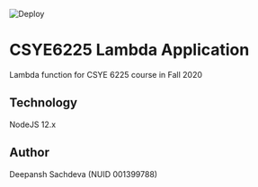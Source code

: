 ![Deploy](https://github.com/sachdevade-fall2020/serverless/workflows/Deploy%20lambda%20workflow/badge.svg)

# CSYE6225 Lambda Application
Lambda function for CSYE 6225 course in Fall 2020

## Technology
NodeJS 12.x

## Author
Deepansh Sachdeva (NUID 001399788)
